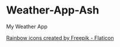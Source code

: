 # Weather-App-Ash
My Weather App

<a href="https://www.flaticon.com/free-icons/rainbow" title="rainbow icons">Rainbow icons created by Freepik - Flaticon</a>